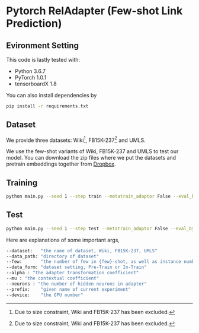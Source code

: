 # Pytorch RelAdapter (Few-shot Link Prediction)

## Evironment Setting
This code is lastly tested with:
* Python 3.6.7
* PyTorch 1.0.1
* tensorboardX 1.8

You can also install dependencies by
```bash
pip install -r requirements.txt
```

## Dataset
We provide three datasets: Wiki[^1], FB15K-237[^1] and UMLS.

We use the few-shot variants of Wiki, FB15K-237 and UMLS to test our model. You can download the zip files where we put the datasets and pretrain embeddings together from [Dropbox](https://www.dropbox.com/scl/fi/x7eih477f0gsx7lo0dksi/Dataset.zip?rlkey=gu2lcy1532u2ldux1opq2izad&dl=0). 

## Training

```bash
python main.py --seed 1 --step train --metatrain_adaptor False --eval_by_rel False --prefix wikione_1shot_pretrain --alpha 0.3 --mu 0.05 --neurons 50 --device 0
```

## Test
```bash
python main.py --seed 1 --step test --metatrain_adaptor False --eval_by_rel True --prefix wikione_1shot_pretrain --alpha 0.3 --mu 0.05 --neurons 50 --device 0
```

Here are explanations of some important args,

```bash
--dataset:   "the name of dataset, Wiki, FB15K-237, UMLS"
--data_path: "directory of dataset"
--few:       "the number of few in {few}-shot, as well as instance number in support set"
--data_form: "dataset setting, Pre-Train or In-Train"
--alpha : "the adapter transformation coefficient"
--mu : "the contextual coefficient"
--neurons : "the number of hidden neurons in adapter"
--prefix:    "given name of current experiment"
--device:    "the GPU number"
```

[^1]: Due to size constraint, Wiki and FB15K-237 has been excluded.
